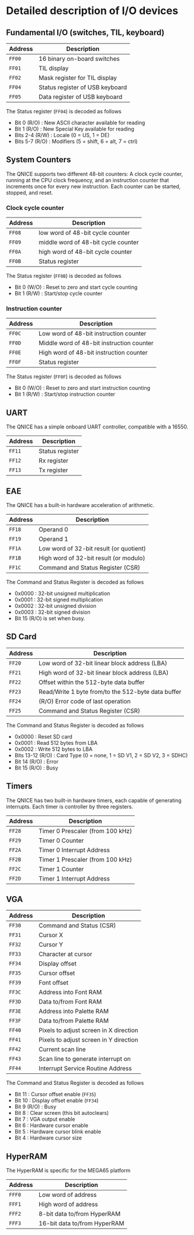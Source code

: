 # Detailed description of I/O devices

## Fundamental I/O (switches, TIL, keyboard)

Address | Description
------- | -----------
`FF00`  | 16 binary on-board switches
`FF01`  | TIL display
`FF02`  | Mask register for TIL display
`FF04`  | Status register of USB keyboard
`FF05`  | Data register of USB keyboard

The Status register (`FF04`) is decoded as follows
* Bit 0 (R/O) : New ASCII character available for reading
* Bit 1 (R/O) : New Special Key available for reading
* Bits 2-4 (R/W) : Locale (0 = US, 1 = DE)
* Bits 5-7 (R/O) : Modifiers (5 = shift, 6 = alt, 7 = ctrl)


## System Counters
The QNICE supports two different 48-bit counters: A clock cycle counter,
running at the CPU clock frequency, and an instruction counter that increments
once for every new instruction. Each counter can be started, stopped, and
reset.


### Clock cycle counter
Address | Description
------- | -----------
`FF08`  | low word of 48-bit cycle counter
`FF09`  | middle word of 48-bit cycle counter
`FF0A`  | high word of 48-bit cycle counter
`FF0B`  | Status register

The Status register (`FF0B`) is decoded as follows
* Bit 0 (W/O) : Reset to zero and start cycle counting
* Bit 1 (R/W) : Start/stop cycle counter

### Instruction counter
Address | Description
------- | ------------
`FF0C`  | Low word of 48-bit instruction counter
`FF0D`  | Middle word of 48-bit instruction counter
`FF0E`  | High word of 48-bit instruction counter
`FF0F`  | Status register

The Status register (`FF0F`) is decoded as follows
* Bit 0 (W/O) : Reset to zero and start instruction counting
* Bit 1 (R/W) : Start/stop instruction counter


## UART
The QNICE has a simple onboard UART controller, compatible with a 16550.

Address | Description
------- | ------------
`FF11`  | Status register
`FF12`  | Rx register
`FF13`  | Tx register


## EAE
The QNICE has a built-in hardware acceleration of arithmetic.

Address | Description
------- | ------------
`FF18`  | Operand 0
`FF19`  | Operand 1
`FF1A`  | Low word of 32-bit result (or quotient)
`FF1B`  | High word of 32-bit result (or modulo)
`FF1C`  | Command and Status Register (CSR)

The Command and Status Register is decoded as follows
* 0x0000 : 32-bit unsigned multiplication
* 0x0001 : 32-bit signed multiplication
* 0x0002 : 32-bit unsigned division
* 0x0003 : 32-bit signed division
* Bit 15 (R/O) is set when busy.


## SD Card

Address | Description
------- | ------------
`FF20`  | Low word of 32-bit linear block address (LBA)
`FF21`  | High word of 32-bit linear block address (LBA)
`FF22`  | Offset within the 512-byte data buffer
`FF23`  | Read/Write 1 byte from/to the 512-byte data buffer
`FF24`  | (R/O) Error code of last operation
`FF25`  | Command and Status Register (CSR)

The Command and Status Register is decoded as follows
* 0x0000 : Reset SD card
* 0x0001 : Read 512 bytes from LBA
* 0x0002 : Write 512 bytes to LBA
* Bits 13-12 (R/O) : Card Type (0 = none, 1 = SD V1, 2 = SD V2, 3 = SDHC)
* Bit 14 (R/O) : Error
* Bit 15 (R/O) : Busy


## Timers

The QNICE has two built-in hardware timers, each capable of generating interrupts.
Each timer is controller by three registers.

Address | Description
------- | ------------
`FF28`  | Timer 0 Prescaler (from 100 kHz)
`FF29`  | Timer 0 Counter
`FF2A`  | Timer 0 Interrupt Address
`FF2B`  | Timer 1 Prescaler (from 100 kHz)
`FF2C`  | Timer 1 Counter
`FF2D`  | Timer 1 Interrupt Address


## VGA

Address | Description
------- | ------------
`FF30`  | Command and Status (CSR)
`FF31`  | Cursor X
`FF32`  | Cursor Y
`FF33`  | Character at cursor
`FF34`  | Display offset
`FF35`  | Cursor offset
`FF39`  | Font offset
`FF3C`  | Address into Font RAM
`FF3D`  | Data to/from Font RAM
`FF3E`  | Address into Palette RAM
`FF3F`  | Data to/from Palette RAM
`FF40`  | Pixels to adjust screen in X direction
`FF41`  | Pixels to adjust screen in Y direction
`FF42`  | Current scan line
`FF43`  | Scan line to generate interrupt on
`FF44`  | Interrupt Service Routine Address

The Command and Status Register is decoded as follows
* Bit 11 : Cursor offset enable (`FF35`)
* Bit 10 : Display offset enable (`FF34`)
* Bit  9 (R/O) : Busy
* Bit  8 : Clear screen (this bit autoclears)
* Bit  7 : VGA output enable
* Bit  6 : Hardware cursor enable
* Bit  5 : Hardware cursor blink enable
* Bit  4 : Hardware cursor size


## HyperRAM

The HyperRAM is specific for the MEGA65 platform

Address | Description
------- | ------------
`FFF0`  | Low word of address
`FFF1`  | High word of address
`FFF2`  | 8-bit data to/from HyperRAM
`FFF3`  | 16-bit data to/from HyperRAM

